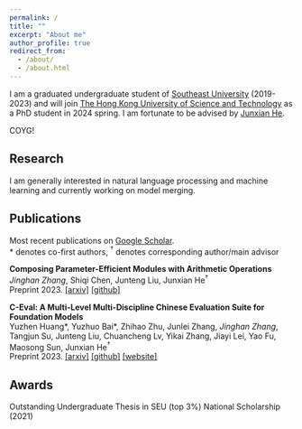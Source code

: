 ```yaml
---
permalink: /
title: ""
excerpt: "About me"
author_profile: true
redirect_from: 
  - /about/
  - /about.html
---
```


<!-- ## About Me -->
I am a graduated undergraduate student of [Southeast University](https://www.seu.edu.cn/) (2019-2023) and will join [The Hong Kong University of Science and Technology](https://hkust.edu.hk) as a PhD student in 2024 spring.
I am fortunate to be advised by [Junxian He](https://jxhe.github.io/). 

COYG!

## Research
I am generally interested in natural language processing and machine learning and currently working on model merging.

## Publications
Most recent publications on [Google Scholar](https://scholar.google.com/citations?user=HqF5d38AAAAJ&hl=en).  
\* denotes co-first authors, $^\dagger$ denotes corresponding author/main advisor

**Composing Parameter-Efficient Modules with Arithmetic Operations**  
*Jinghan Zhang*, Shiqi Chen, Junteng Liu, Junxian He$^\dagger$  
Preprint 2023. [[arxiv]](https://arxiv.org/abs/2306.14870) [[github]](https://github.com/SJTU-LIT/PEM_composition)

**C-Eval: A Multi-Level Multi-Discipline Chinese Evaluation Suite for Foundation Models**  
Yuzhen Huang\*, Yuzhuo Bai\*, Zhihao Zhu, Junlei Zhang, *Jinghan Zhang*, Tangjun Su, Junteng Liu, Chuancheng Lv, Yikai Zhang, Jiayi Lei, Yao Fu, Maosong Sun, Junxian He$^\dagger$  
Preprint 2023. [[arxiv]](https://arxiv.org/abs/2305.08322) [[github]](https://github.com/SJTU-LIT/ceval) [[website]](https://cevalbenchmark.com)

## Awards
Outstanding Undergraduate Thesis in SEU (top 3%)
National Scholarship (2021)
